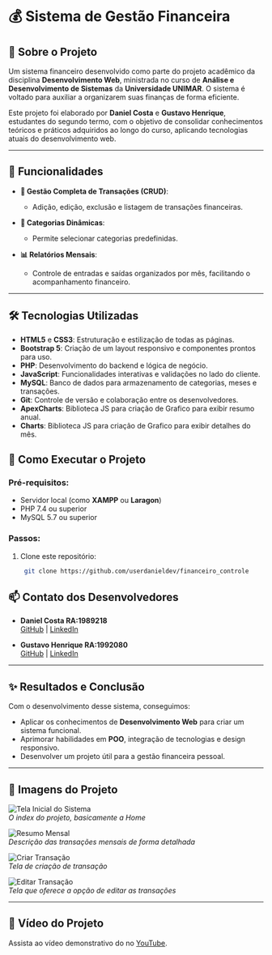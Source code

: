# 💰 Sistema de Gestão Financeira

## 📝 Sobre o Projeto

Um sistema financeiro desenvolvido como parte do projeto acadêmico da disciplina **Desenvolvimento Web**, ministrada no curso de **Análise e Desenvolvimento de Sistemas** da **Universidade UNIMAR**. O sistema é voltado para auxiliar a organizarem suas finanças de forma eficiente.

Este projeto foi elaborado por **Daniel Costa** e **Gustavo Henrique**, estudantes do segundo termo, com o objetivo de consolidar conhecimentos teóricos e práticos adquiridos ao longo do curso, aplicando tecnologias atuais do desenvolvimento web.

---

## 🌟 Funcionalidades

- **💼 Gestão Completa de Transações (CRUD)**:
  - Adição, edição, exclusão e listagem de transações financeiras.

- **📂 Categorias Dinâmicas**:
  - Permite selecionar categorias predefinidas.

- **📊 Relatórios Mensais**:
  - Controle de entradas e saídas organizados por mês, facilitando o acompanhamento financeiro.

---

## 🛠️ Tecnologias Utilizadas

- **HTML5** e **CSS3**: Estruturação e estilização de todas as páginas.
- **Bootstrap 5**: Criação de um layout responsivo e componentes prontos para uso.
- **PHP**: Desenvolvimento do backend e lógica de negócio.
- **JavaScript**: Funcionalidades interativas e validações no lado do cliente.
- **MySQL**: Banco de dados para armazenamento de categorias, meses e transações.
- **Git**: Controle de versão e colaboração entre os desenvolvedores.
- **ApexCharts**: Biblioteca JS para criação de Grafico para exibir resumo anual.
- **Charts**: Biblioteca JS para criação de Grafico para exibir detalhes do mês.


## 🚀 Como Executar o Projeto

### Pré-requisitos:
- Servidor local (como **XAMPP** ou **Laragon**)
- PHP 7.4 ou superior
- MySQL 5.7 ou superior

### Passos:
1. Clone este repositório:
   ```bash
    git clone https://github.com/userdanieldev/financeiro_controle

## 📫 Contato dos Desenvolvedores

- **Daniel Costa RA:1989218**  
  [GitHub](https://github.com/userdanieldev) | [LinkedIn](https://www.linkedin.com/in/daniel-costa-b88a07198/)

- **Gustavo Henrique RA:1992080**  
  [GitHub](https://github.com/GuVieir4) | [LinkedIn](https://linkedin.com/in/gustavo-henrique-vieira-da-silva-6284b7231)

---

## ✨ Resultados e Conclusão

Com o desenvolvimento desse sistema, conseguimos:
- Aplicar os conhecimentos de **Desenvolvimento Web** para criar um sistema funcional.
- Aprimorar habilidades em **POO**, integração de tecnologias e design responsivo.
- Desenvolver um projeto útil para a gestão financeira pessoal.

---

## 📸 Imagens do Projeto

![Tela Inicial do Sistema]()  
*O index do projeto, basicamente a Home*

![Resumo Mensal]()  
*Descrição das transações mensais de forma detalhada*

![Criar Transação]()  
*Tela de criação de transação*

![Editar Transação]()  
*Tela que oferece a opção de editar as transações*

---

## 🎥 Vídeo do Projeto

Assista ao vídeo demonstrativo do no [YouTube]().
